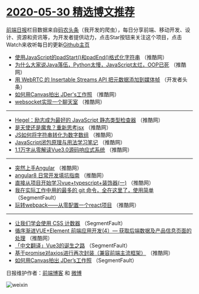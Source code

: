 # [2020-05-30 精选博文推荐](https://toutiao.qdkfweb.cn/date/2020/05/30)

[前端日报](https://qdkfweb.cn/c/news)栏目数据来自[码农头条](https://toutiao.qdkfweb.cn/)（我开发的爬虫），每日分享前端、移动开发、设计、资源和资讯等，为开发者提供动力，点击Star按钮来关注这个项目，点击Watch来收听每日的更新[Github主页](https://github.com/kujian/frontendDaily)
* [使用JavaScript的padStart()和padEnd()格式化字符串](https://toutiao.qdkfweb.cn/142844.html) （推酷网）
* [为什么大家说Java落伍，Python太慢，JavaScript太烂，OOP已死](https://toutiao.qdkfweb.cn/142839.html) （推酷网）
* [用 WebRTC 的 Insertable Streams API 把元数据添加到媒体帧](https://toutiao.qdkfweb.cn/142829.html) （开发者头条）
* [如何用Canvas拍出 JDer&#039;s工作照](https://toutiao.qdkfweb.cn/142840.html) （推酷网）
* [websocket实现一个聊天室](https://toutiao.qdkfweb.cn/142830.html) （推酷网）

***
* [Hegel：励志成为最好的 JavaScript 静态类型检查器](https://toutiao.qdkfweb.cn/142841.html) （推酷网）
* [是天使还是魔鬼？重新思考jsx](https://toutiao.qdkfweb.cn/142831.html) （推酷网）
* [JS如何将字符串转化为数字数组](https://toutiao.qdkfweb.cn/142842.html) （推酷网）
* [JavaScript闭包原理与用法学习笔记](https://toutiao.qdkfweb.cn/142832.html) （推酷网）
* [1.1万字从零解读Vue3.0源码响应式系统](https://toutiao.qdkfweb.cn/142843.html) （推酷网）

***
* [突然上手Angular](https://toutiao.qdkfweb.cn/142833.html) （推酷网）
* [angular8 日常开发填坑指南](https://toutiao.qdkfweb.cn/142834.html) （推酷网）
* [直接从项目开始学习vue+typescript+装饰器(一)](https://toutiao.qdkfweb.cn/142835.html) （推酷网）
* [我在实际工作中用的最多的 git 命令，全在这里了，使用简单](https://toutiao.qdkfweb.cn/142825.html) （SegmentFault）
* [玩转webpack——从零配置一个react项目](https://toutiao.qdkfweb.cn/142836.html) （推酷网）

***
* [让我们学会使用 CSS 计数器](https://toutiao.qdkfweb.cn/142826.html) （SegmentFault）
* [循序渐进VUE+Element 前端应用开发(4）&#8212; 获取后端数据及产品信息页面的处理](https://toutiao.qdkfweb.cn/142837.html) （推酷网）
* [「中文翻译」Vue3的诞生之路](https://toutiao.qdkfweb.cn/142827.html) （SegmentFault）
* [基于promise对axios进行再次封装（兼容前端主流框架）](https://toutiao.qdkfweb.cn/142838.html) （推酷网）
* [如何用Canvas拍出 JDer&#8217;s工作照](https://toutiao.qdkfweb.cn/142828.html) （SegmentFault）

日报维护作者：[前端博客](https://qdkfweb.cn/) 和 [微博](https://qdkfweb.cn/go/weibo)

![weixin](https://user-images.githubusercontent.com/3055447/38468989-651132ac-3b80-11e8-8e6b-15122322a9d7.png)
